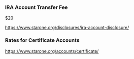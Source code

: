 ### IRA Account Transfer Fee

$20

https://www.starone.org/disclosures/ira-account-disclosure/


### Rates for Certificate Accounts

https://www.starone.org/accounts/certificate/